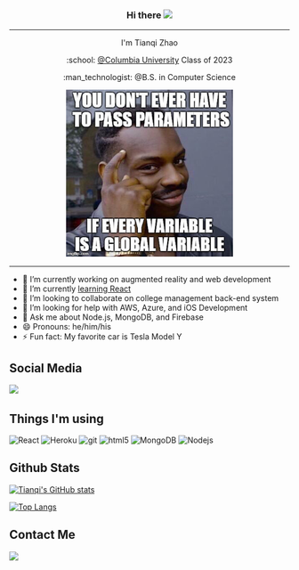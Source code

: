 <h3 align="center">Hi there <img src="https://raw.githubusercontent.com/MartinHeinz/MartinHeinz/master/wave.gif" width="30px"></h3>

<hr>

<p align="center">I'm Tianqi Zhao</p>
<p align="center">:school: <a href="https://www.columbia.edu">@Columbia University</a> Class of 2023</p>
<p align="center">:man_technologist: @B.S. in Computer Science</p>

<p align="center">
  <img src="https://github.com/tianqizhao-louis/tianqizhao-louis/blob/main/52554122-5957-4CA3-BE3B-3907C1703916-11532-00000816C612B7A2.jpg" width="300px" height="300px">
</p>

<hr>

- 🔭 I’m currently working on augmented reality and web development
- 🌱 I’m currently [learning React](https://reactjs.org/)
- 👯 I’m looking to collaborate on college management back-end system
- 🤔 I’m looking for help with AWS, Azure, and iOS Development
- 💬 Ask me about Node.js, MongoDB, and Firebase
- 😄 Pronouns: he/him/his
- ⚡ Fun fact: My favorite car is Tesla Model Y


<h2>Social Media</h2>

<a href="https://www.linkedin.com/in/ztianqi/"><img src="https://img.shields.io/badge/linkedin-%230077B5.svg?&style=for-the-badge&logo=linkedin&logoColor=white" height=25></a>

<h2>Things I'm using</h2>

<p>

  <img alt="React" src="https://img.shields.io/badge/-React-45b8d8?style=flat-square&logo=react&logoColor=white" />
  <img alt="Heroku" src="https://img.shields.io/badge/-Heroku-430098?style=flat-square&logo=heroku&logoColor=white" />
  <img alt="git" src="https://img.shields.io/badge/-Git-F05032?style=flat-square&logo=git&logoColor=white" />
  <img alt="html5" src="https://img.shields.io/badge/-HTML5-E34F26?style=flat-square&logo=html5&logoColor=white" />
  <img alt="MongoDB" src="https://img.shields.io/badge/-MongoDB-13aa52?style=flat-square&logo=mongodb&logoColor=white" />
  <img alt="Nodejs" src="https://img.shields.io/badge/-Nodejs-43853d?style=flat-square&logo=Node.js&logoColor=white" />

</p>

<h2>Github Stats</h2>

[![Tianqi's GitHub stats](https://github-readme-stats.vercel.app/api?username=tianqizhao-louis&count_private=true&show_icons=true&include_all_commits=true&theme=tokyonight)](https://github.com/anuraghazra/github-readme-stats)

[![Top Langs](https://github-readme-stats.vercel.app/api/top-langs/?username=tianqizhao-louis&theme=tokyonight&layout=compact)](https://github.com/anuraghazra/github-readme-stats)

<h2>Contact Me</h2>
<a href="mailto:tz2529@columbia.edu"><img src="https://img.shields.io/badge/-tz2529@columbia.edu-D14836?style=flat-square&logo=Gmail&logoColor=white"/></a>
